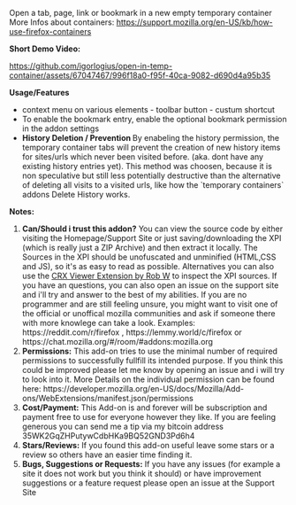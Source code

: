 Open a tab, page, link or bookmark in a new empty temporary container More Infos
about containers:
https://support.mozilla.org/en-US/kb/how-use-firefox-containers

<b>Short Demo Video:</b>

https://github.com/igorlogius/open-in-temp-container/assets/67047467/996f18a0-f95f-40ca-9082-d690d4a95b35

<b>Usage/Features</b>
<ul>
  <li>context menu on various elements - toolbar button - custum shortcut</li>
  <li>
    To enable the bookmark entry, enable the optional bookmark permission in the
    addon settings
  </li>
  <li>
    <b>History Deletion / Prevention </b>
    By enabeling the history permission, the temporary container tabs will
    prevent the creation of new history items for sites/urls which never been
    visited before. (aka. dont have any existing history entries yet). This
    method was choosen, because it is non speculative but still less potentially
    destructive than the alternative of deleting all visits to a visited urls,
    like how the `temporary containers` addons Delete History works.
  </li>
</ul>

<b>Notes:</b>
<ol>
    <li><b>Can/Should  i trust this addon?</b>
        You can view the source code by either visiting the Homepage/Support Site or just saving/downloading the XPI (which is really just a ZIP Archive) and then extract it locally. The Sources in the XPI should be unofuscated and unminified (HTML,CSS and JS), so it's as easy to read as possible. Alternatives you can also use the <a href="https://addons.mozilla.org/en-US/firefox/addon/crxviewer/">CRX Viewer Extension by Rob W</a> to inspect the XPI sources. If you have an questions, you can also open an issue on the support site and i'll try and answer to the best of my abilities.
        If you are no programmer and are still feeling unsure, you might want to visit one of the official or unoffical mozilla communities and ask if someone there with more knowlege can take a look. Examples: https://reddit.com/r/firefox , https://lemmy.world/c/firefox or https://chat.mozilla.org/#/room/#addons:mozilla.org
    </li>
    <li><b>Permissions:</b>
        This add-on tries to use the minimal number of required permissions to successfully fullfill its intended purpose.
        If you think this could be improved please let me know by opening an issue and i will try to look into it.
        More Details on the individual permission can be found here: https://developer.mozilla.org/en-US/docs/Mozilla/Add-ons/WebExtensions/manifest.json/permissions
    </li>
    <li><b>Cost/Payment:</b>
        This Add-on is and forever will be subscription and payment free to use for everyone however they like.
        If you are feeling generous you can send me a tip via my bitcoin address 35WK2GqZHPutywCdbHKa9BQ52GND3Pd6h4
    </li>
    <li><b>Stars/Reviews:</b>
        If you found this add-on useful leave some stars or a review so others have an  easier time finding it.
    </li>
    <li><b>Bugs, Suggestions or Requests:</b>
        If you have any issues (for example a site it does not work but you think it should) or have improvement suggestions or a feature request please open an issue at the Support Site
    </li>
</ol>

